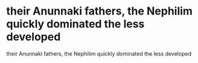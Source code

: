 # their Anunnaki fathers, the Nephilim quickly dominated the less developed

their Anunnaki fathers, the Nephilim quickly dominated the less developed